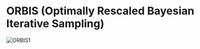 # ORBIS (Optimally Rescaled Bayesian Iterative Sampling)

![ORBIS1](https://github.com/MosaicGroupPSU/ORBIS/assets/99440297/72beb78b-e553-41c9-927c-c5732187422f)

